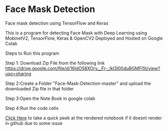 # Face Mask Detection
Face mask detection using TensorFlow and Keras

This is a program for detecting Face Mask with Deep Learning using MobinetV2, TensorFlow, Keras & OpenCV2
Deployed and Hosted on Google Colab

Steps to Run this program

Step 1: Download Zip File from the following link
        https://drive.google.com/file/d/16idO58XOry__Fr-_lkl3I00duBGMFl5t/view?usp=sharing
        

Step 2:Create a Folder "Face-Mask-Detection-master" and upload the downloaded Zip file in that folder

Step 3:Open the Note Book in google colab

Step 4:Run the code cells

[Click Here](https://nbviewer.jupyter.org/github/naikshubham14/FaceMask_Detection/blob/main/Face_mask_detection_final.ipynb) to take a quick peek at the rendered notebook if it doesnt render in github due to some issue
